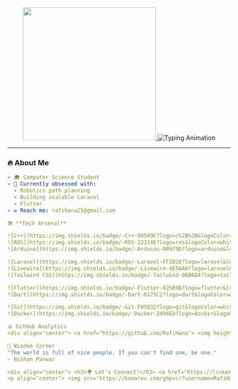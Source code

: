 <div align="center">
  <a href="https://github.com/RafiHana">
    <img src="https://media.giphy.com/media/3o7TKMt1VVNkHV2PaE/giphy.gif?cid=790b7611cdicf6hxd717ml8rvyz371fhf48jo5tzul8ez85r&ep=v1_gifs_search&rid=giphy.gif&ct=g" width="300px">
  </a>
  
  <img src="https://readme-typing-svg.demolab.com?font=Fira+Code&weight=600&size=26&duration=4000&pause=1000&color=58A6FF&center=true&vCenter=true&width=435&lines=Hi+👋+I'm+Rafi+Hana;Robotics+🤖+Enthusiast;Web+🌐+Developer;Flutter+📱+Creator" alt="Typing Animation">
</div>

---

### 🔥 **About Me**
```yaml
- 🎓 Computer Science Student
- 🧠 Currently obsessed with: 
  - Robotics path planning
  - Building scalable Laravel
  - Flutter 
- ✉️ Reach me: rafihana25@gmail.com

🛠 **Tech Arsenal**

![C++](https://img.shields.io/badge/-C++-00599C?logo=c%2B%2B&logoColor=white&style=flat-square)
![ROS](https://img.shields.io/badge/-ROS-22314E?logo=ros&logoColor=white&style=flat-square)
![Arduino](https://img.shields.io/badge/-Arduino-00979D?logo=arduino&logoColor=white&style=flat-square)

![Laravel](https://img.shields.io/badge/-Laravel-FF2D20?logo=laravel&logoColor=white&style=flat-square)
![Livewire](https://img.shields.io/badge/-Livewire-4E56A6?logo=laravel&logoColor=white&style=flat-square)
![Tailwind CSS](https://img.shields.io/badge/-Tailwind-06B6D4?logo=tailwind-css&logoColor=white&style=flat-square)

![Flutter](https://img.shields.io/badge/-Flutter-02569B?logo=flutter&logoColor=white&style=flat-square)
![Dart](https://img.shields.io/badge/-Dart-0175C2?logo=dart&logoColor=white&style=flat-square)

![Git](https://img.shields.io/badge/-Git-F05032?logo=git&logoColor=white&style=flat-square)
![Docker](https://img.shields.io/badge/-Docker-2496ED?logo=docker&logoColor=white&style=flat-square)

📊 GitHub Analytics
<div align="center"> <a href="https://github.com/RafiHana"> <img height="180em" src="https://github-readme-stats.vercel.app/api?username=RafiHana&show_icons=true&theme=vision-friendly-dark&include_all_commits=true&count_private=true&hide_border=true"/> <img height="180em" src="https://github-readme-stats.vercel.app/api/top-langs/?username=RafiHana&layout=compact&theme=vision-friendly-dark&hide_border=true&langs_count=6"/> </a> <br> <img src="https://github-readme-activity-graph.vercel.app/graph?username=RafiHana&theme=react-dark&hide_border=true&area=true" width="100%"> </div>

💬 Wisdom Corner
"The world is full of nice people. If you can't find one, be one."
― Nishan Panwar

<div align="center"> <h3>🌍 Let's Connect!</h3> <a href="https://linkedin.com/in/rafihana"> <img src="https://img.icons8.com/3d-fluency/94/linkedin.png" width="60px"> </a> <a href="https://dev.to/rafihana"> <img src="https://img.icons8.com/3d-fluency/94/dev.png" width="60px"> </a> <a href="https://twitter.com/rafihana"> <img src="https://img.icons8.com/3d-fluency/94/twitter.png" width="60px"> </a> </div>
<p align="center"> <img src="https://komarev.com/ghpvc/?username=RafiHana&label=PROFILE+VIEWS&color=blueviolet&style=flat-square" alt="Profile Views"> </p> 